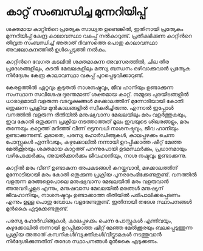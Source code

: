 # കാറ്റ് സംബന്ധിച്ച മുന്നറിയിപ്പ്

 ശക്തമായ കാറ്റിന്‍റെ പ്രത്യേക സാധ്യത ഉണ്ടെങ്കില്‍, ഇതിനായി പ്രത്യേകം മുന്നറിയിപ്പ് കേന്ദ്ര കാലാവസ്ഥാ വകുപ്പ് നല്‍കാറുണ്ട്. പ്രതീക്ഷിക്കുന്ന കാറ്റിന്‍റെ തീവ്രത സംബന്ധിച്ച് അതാത് ദിവസത്തെ പൊതു കാലാവസ്ഥാ അവലോകനത്തില്‍ ഉള്‍പ്പെടുത്തി നല്‍കും.

 കാറ്റിന്‍റെ വേഗത കടലില്‍ ശക്തമാകുന്ന അവസരത്തില്‍, ചില തീര പ്രദേശങ്ങളിലും, കടല്‍ മേഖലകളിലും മത്സ്യ ബന്ധനം ഒഴിവാക്കുവാന്‍ പ്രത്യേക നിര്‍ദ്ദേശം കേന്ദ്ര കാലാവസ്ഥാ വകുപ്പ് പുറപ്പെടുവിക്കാറുണ്ട്.

 കേരളത്തില്‍ ഏറ്റവും കൂടുതല്‍ നാശനഷ്ടവും, ജീവ ഹാനിയും ഉണ്ടാക്കുന്ന സംസ്ഥാന സവിശേഷ ദുരന്തമാണ് ശക്തമായ കാറ്റ്. നമ്മുടെ പുരയിടങ്ങളില്‍ ധാരാളമായി വളരുന്ന വടവൃക്ഷങ്ങള്‍ മഴക്കാലത്തിന് മുന്നോടിയായി കോതി ഒതുക്കുന്ന പ്രക്രിയ മുന്‍കാലങ്ങളില്‍ സ്വീകരിച്ചിരുന്നു. എന്നാല്‍ ഇപ്പോള്‍ വനത്തില്‍ വളരുന്ന രീതിയില്‍ മനുഷ്യവാസ മേഖലയിലും മരം വളര്‍ത്തുകയും, ഇവ കോതി ഒതുക്കുന്ന പ്രക്രിയ നടത്താത്തത് മൂലം ഇവയുടെ ശിഖരങ്ങളും, മരം തന്നേയും കാറ്റത്ത്‌ മറിഞ്ഞ് വീണ് ഒട്ടനവധി നാശനഷ്ടവും, ജീവ ഹാനിയും ഉണ്ടാക്കുന്നുണ്ട്. കൂടാതെ, പരസ്യ ഹോര്‍ഡിങ്ങുകള്‍, കാലപ്പഴക്കം ചെന്ന പോസ്റ്റുകള്‍ എന്നിവയും, കഴുക്കോലില്‍ നന്നായി ഉറപ്പിക്കാത്ത ഷീറ്റ് മേഞ്ഞ മേല്‍ക്കൂരയും ശക്തമായ കാറ്റത്ത്‌ പറന്നുപോയി ഉടമസ്ഥര്‍ക്കും, പ്രധാനമായും വഴിപോക്കര്‍ക്കും, അയല്‍ക്കാര്‍ക്കും ജീവഹാനിയും, നാശ നഷ്ടവും ഉണ്ടാക്കുന്നു.

 കാറ്റില്‍ മരം വീണ് ഉണ്ടാകുന്ന അപകടങ്ങള്‍ കുറയ്ക്കുവാന്‍, മഴക്കാലത്തിന് മുന്നോടിയായി മരം കോതി ഒതുക്കുന്ന പ്രക്രിയ പുനരാരംഭിക്കേണ്ടതുണ്ട്. വനത്തില്‍ വളരുന്ന മരങ്ങളെപോലെ മനുഷ്യവാസ മേഖലയില്‍ മരം വളരുവാന്‍ അനുവദിച്ചുകൂട എന്നും, മനുഷവാസ മേഖലയില്‍ മരങ്ങള്‍ മനുഷ്യന് ജീവഹാനിയും, നാശനഷ്ടവും ഉണ്ടാക്കാത്ത രീതിയില്‍ പരിപാലിക്കപ്പെടണം എന്നും ഉള്ള പൊതു ബോധം വളരേണ്ടതുണ്ട്. ഇതിനായി തദേശ സ്ഥാപനങ്ങള്‍ മുന്‍കൈ എടുക്കേണ്ടതുണ്ട്‌.

 പരസ്യ ഹോര്‍ഡിങ്ങുകള്‍, കാലപ്പഴക്കം ചെന്ന പോസ്റ്റുകള്‍ എന്നിവയും, കഴുക്കോലില്‍ നന്നായി ഉറപ്പിക്കാത്ത ഷീറ്റ് മേഞ്ഞ മേല്‍ക്കൂരയും ബലപ്പെടുത്തുന്ന പ്രക്രിയ അതാത് കമ്പനികള്‍/വ്യക്തികള്‍/വീട്ടുടമകള്‍ നടത്തുവാന്‍ നിര്‍ദ്ദേശിക്കുന്നതിന് തദേശ സ്ഥാപനങ്ങള്‍ മുന്‍കൈ എടുക്കണം. 

